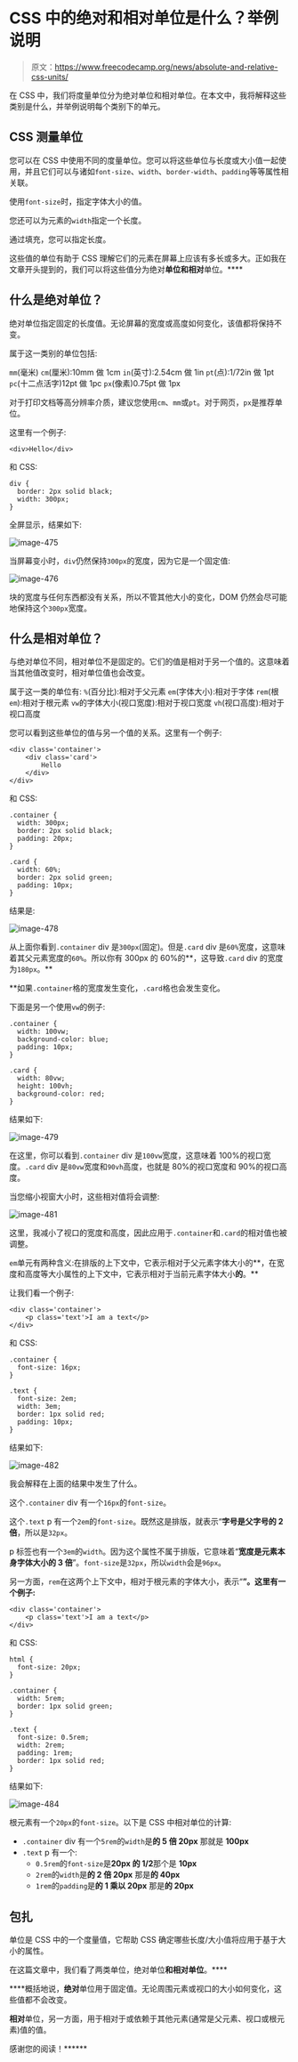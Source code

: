 # CSS 中的绝对和相对单位是什么？举例说明

> 原文：<https://www.freecodecamp.org/news/absolute-and-relative-css-units/>

在 CSS 中，我们将度量单位分为绝对单位和相对单位。在本文中，我将解释这些类别是什么，并举例说明每个类别下的单元。

## CSS 测量单位

您可以在 CSS 中使用不同的度量单位。您可以将这些单位与长度或大小值一起使用，并且它们可以与诸如`font-size`、`width`、`border-width`、`padding`等等属性相关联。

使用`font-size`时，指定字体大小的值。

您还可以为元素的`width`指定一个长度。

通过填充，您可以指定长度。

这些值的单位有助于 CSS 理解它们的元素在屏幕上应该有多长或多大。正如我在文章开头提到的，我们可以将这些值分为绝对**单位和相对**单位。****

## 什么是绝对单位？

绝对单位指定固定的长度值。无论屏幕的宽度或高度如何变化，该值都将保持不变。

属于这一类别的单位包括:

`mm`(毫米)
`cm`(厘米):10mm 做 1cm
`in`(英寸):2.54cm 做 1in
`pt`(点):1/72in 做 1pt
`pc`(十二点活字)12pt 做 1pc
`px`(像素)0.75pt 做 1px

对于打印文档等高分辨率介质，建议您使用`cm`、`mm`或`pt`。对于网页，`px`是推荐单位。

这里有一个例子:

```
<div>Hello</div> 
```

和 CSS:

```
div {
  border: 2px solid black;
  width: 300px;
} 
```

全屏显示，结果如下:

![image-475](img/dbb81036cec347ac554ce7d3d14c76ca.png)

当屏幕变小时，`div`仍然保持`300px`的宽度，因为它是一个固定值:

![image-476](img/5fc80976e8accdb324709fa953b104f3.png)

块的宽度与任何东西都没有关系，所以不管其他大小的变化，DOM 仍然会尽可能地保持这个`300px`宽度。

## 什么是相对单位？

与绝对单位不同，相对单位不是固定的。它们的值是相对于另一个值的。这意味着当其他值改变时，相对单位值也会改变。

属于这一类的单位有:
`%`(百分比):相对于父元素
`em`(字体大小):相对于字体
`rem`(根`em`):相对于根元素
`vw`的字体大小(视口宽度):相对于视口宽度
`vh`(视口高度):相对于视口高度

您可以看到这些单位的值与另一个值的关系。这里有一个例子:

```
<div class='container'>
    <div class='card'>
        Hello
    </div>
</div> 
```

和 CSS:

```
.container {
  width: 300px;
  border: 2px solid black;
  padding: 20px;
}

.card {
  width: 60%;
  border: 2px solid green;
  padding: 10px;
} 
```

结果是:

![image-478](img/3dbba15b83769f4163f6e3b579e5edd0.png)

从上面你看到`.container` div 是`300px`(固定)。但是`.card` div 是`60%`宽度，这意味着其父元素宽度的`60%`。所以你有 300px 的 60%的**，这导致`.card` div 的宽度为`180px`。**

 **如果`.container`格的宽度发生变化，`.card`格也会发生变化。

下面是另一个使用`vw`的例子:

```
.container {
  width: 100vw;
  background-color: blue;
  padding: 10px;
}

.card {
  width: 80vw;
  height: 100vh;
  background-color: red;
} 
```

结果如下:

![image-479](img/29031bf3526520143d0860c461b6b237.png)

在这里，你可以看到`.container` div 是`100vw`宽度，这意味着 100%的视口宽度。`.card` div 是`80vw`宽度和`90vh`高度，也就是 80%的视口宽度和 90%的视口高度。

当您缩小视窗大小时，这些相对值将会调整:

![image-481](img/5dbdccdf97b7890e0152720eaad8693a.png)

这里，我减小了视口的宽度和高度，因此应用于`.container`和`.card`的相对值也被调整。

`em`单元有两种含义:在排版的上下文中，它表示相对于父元素字体大小的**，在宽度和高度等大小属性的上下文中，它表示相对于当前元素字体大小**的**。**

让我们看一个例子:

```
<div class='container'>
    <p class='text'>I am a text</p>
</div> 
```

和 CSS:

```
.container {
  font-size: 16px;
}

.text {
  font-size: 2em;
  width: 3em;
  border: 1px solid red;
  padding: 10px;
} 
```

结果如下:

![image-482](img/3196d9259e8cfc0865ae17124f22121b.png)

我会解释在上面的结果中发生了什么。

这个`.container` div 有一个`16px`的`font-size`。

这个`.text` p 有一个`2em`的`font-size`。既然这是排版，就表示“**字号是父字号的 2 倍**，所以是`32px`。

p 标签也有一个`3em`的`width`。因为这个属性不属于排版，它意味着“**宽度是元素本身字体大小的 3 倍**”。`font-size`是`32px`，所以`width`会是`96px`。

另一方面，`rem`在这两个上下文中，相对于根元素的字体大小，表示“**”。这里有一个例子:**

```
<div class='container'>
    <p class='text'>I am a text</p>
</div> 
```

和 CSS:

```
html {
  font-size: 20px;
}

.container {
  width: 5rem;
  border: 1px solid green;
}

.text {
  font-size: 0.5rem;
  width: 2rem;
  padding: 1rem;
  border: 1px solid red;
} 
```

结果如下:

![image-484](img/bbf7ec442ae23e5bed9265ba26ecac12.png)

根元素有一个`20px`的`font-size`。以下是 CSS 中相对单位的计算:

*   `.container` div 有一个`5rem`的`width`是**的 5 倍 20px** 那就是 **100px**
*   `.text` p 有一个:
    *   `0.5rem`的`font-size`是**20px 的 1/2**那个是 **10px**
    *   `2rem`的`width`是**的 2 倍 20px** 那是**的 40px**
    *   `1rem`的`padding`是**的 1 乘以 20px** 那是**的 20px**

## 包扎

单位是 CSS 中的一个度量值，它帮助 CSS 确定哪些长度/大小值将应用于基于大小的属性。

在这篇文章中，我们看了两类单位，绝对单位**和相对单位**。****

 ****概括地说，**绝对**单位用于固定值。无论周围元素或视口的大小如何变化，这些值都不会改变。

**相对**单位，另一方面，用于相对于或依赖于其他元素(通常是父元素、视口或根元素)值的值。

感谢您的阅读！******